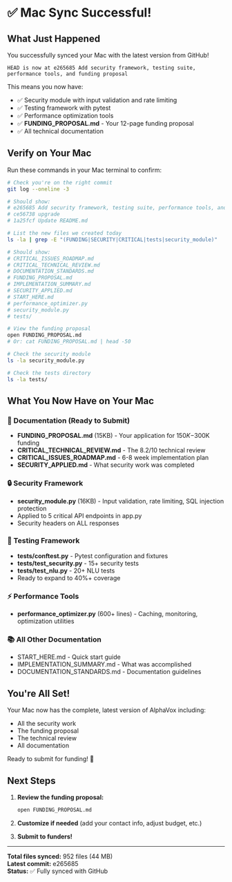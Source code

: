 # ✅ Mac Sync Successful!

## What Just Happened

You successfully synced your Mac with the latest version from GitHub!

```
HEAD is now at e265685 Add security framework, testing suite, performance tools, and funding proposal
```

This means you now have:
- ✅ Security module with input validation and rate limiting
- ✅ Testing framework with pytest
- ✅ Performance optimization tools
- ✅ **FUNDING_PROPOSAL.md** - Your 12-page funding proposal
- ✅ All technical documentation

## Verify on Your Mac

Run these commands in your Mac terminal to confirm:

```bash
# Check you're on the right commit
git log --oneline -3

# Should show:
# e265685 Add security framework, testing suite, performance tools, and funding proposal
# ce56738 upgrade
# 1a25fcf Update README.md

# List the new files we created today
ls -la | grep -E "(FUNDING|SECURITY|CRITICAL|tests|security_module)"

# Should show:
# CRITICAL_ISSUES_ROADMAP.md
# CRITICAL_TECHNICAL_REVIEW.md
# DOCUMENTATION_STANDARDS.md
# FUNDING_PROPOSAL.md
# IMPLEMENTATION_SUMMARY.md
# SECURITY_APPLIED.md
# START_HERE.md
# performance_optimizer.py
# security_module.py
# tests/

# View the funding proposal
open FUNDING_PROPOSAL.md
# Or: cat FUNDING_PROPOSAL.md | head -50

# Check the security module
ls -la security_module.py

# Check the tests directory
ls -la tests/
```

## What You Now Have on Your Mac

### 📄 Documentation (Ready to Submit)
- **FUNDING_PROPOSAL.md** (15KB) - Your application for $150K-$300K funding
- **CRITICAL_TECHNICAL_REVIEW.md** - The 8.2/10 technical review
- **CRITICAL_ISSUES_ROADMAP.md** - 6-8 week implementation plan
- **SECURITY_APPLIED.md** - What security work was completed

### 🔒 Security Framework
- **security_module.py** (16KB) - Input validation, rate limiting, SQL injection protection
- Applied to 5 critical API endpoints in app.py
- Security headers on ALL responses

### 🧪 Testing Framework
- **tests/conftest.py** - Pytest configuration and fixtures
- **tests/test_security.py** - 15+ security tests
- **tests/test_nlu.py** - 20+ NLU tests
- Ready to expand to 40%+ coverage

### ⚡ Performance Tools
- **performance_optimizer.py** (600+ lines) - Caching, monitoring, optimization utilities

### 📚 All Other Documentation
- START_HERE.md - Quick start guide
- IMPLEMENTATION_SUMMARY.md - What was accomplished
- DOCUMENTATION_STANDARDS.md - Documentation guidelines

## You're All Set!

Your Mac now has the complete, latest version of AlphaVox including:
- All the security work
- The funding proposal
- The technical review
- All documentation

Ready to submit for funding! 🚀

## Next Steps

1. **Review the funding proposal:**
   ```bash
   open FUNDING_PROPOSAL.md
   ```

2. **Customize if needed** (add your contact info, adjust budget, etc.)

3. **Submit to funders!**

---

**Total files synced:** 952 files (44 MB)  
**Latest commit:** e265685  
**Status:** ✅ Fully synced with GitHub
